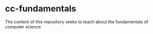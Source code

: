 # cc-fundamentals
The content of this repository seeks to teach about the fundamentals of computer science
